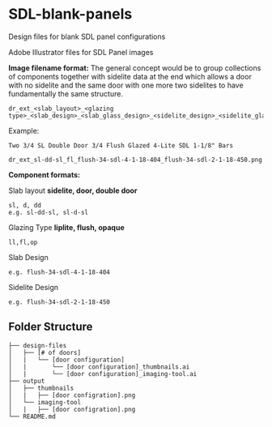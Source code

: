 # SDL-blank-panels
Design files for blank SDL panel configurations

Adobe Illustrator files for SDL Panel images

**Image filename format:**
The general concept would be to group collections of components together with sidelite data at the end which allows a door with no sidelite and the same door with one more two sidelites to have fundamentally the same structure.
```
dr_ext_<slab_layout>_<glazing type>_<slab_design>_<slab_glass_design>_<sidelite_design>_<sidelite_glass_design>
```

Example:
```
Two 3/4 SL Double Door 3/4 Flush Glazed 4-Lite SDL 1-1/8" Bars

dr_ext_sl-dd-sl_fl_flush-34-sdl-4-1-18-404_flush-34-sdl-2-1-18-450.png
```

**Component formats:**

Slab layout
__sidelite, door, double door__
```
sl, d, dd
e.g. sl-dd-sl, sl-d-sl
```

Glazing Type
__liplite, flush, opaque__
```
ll,fl,op
```

Slab Design
```
e.g. flush-34-sdl-4-1-18-404
```

Sidelite Design
```
e.g. flush-34-sdl-2-1-18-450
```

## Folder Structure
```
├── design-files
│   ├── [# of doors]
│   |   └── [door configuration]
│   |       └── [door configuration]_thumbnails.ai
│   |       └── [door configuration]_imaging-tool.ai
├── output
│   ├── thumbnails
│   |   ├── [door configration].png
│   └── imaging-tool
│   |   ├── [door configration].png
└── README.md